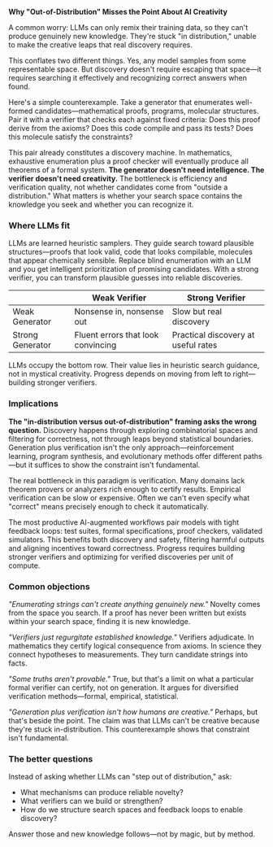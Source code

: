 **Why "Out-of-Distribution" Misses the Point About AI Creativity**

A common worry: LLMs can only remix their training data, so they can't produce genuinely new knowledge. They're stuck "in distribution," unable to make the creative leaps that real discovery requires.

This conflates two different things. Yes, any model samples from some representable space. But discovery doesn't require escaping that space—it requires searching it effectively and recognizing correct answers when found.

Here's a simple counterexample. Take a generator that enumerates well-formed candidates—mathematical proofs, programs, molecular structures. Pair it with a verifier that checks each against fixed criteria: Does this proof derive from the axioms? Does this code compile and pass its tests? Does this molecule satisfy the constraints?

This pair already constitutes a discovery machine. In mathematics, exhaustive enumeration plus a proof checker will eventually produce all theorems of a formal system. **The generator doesn't need intelligence. The verifier doesn't need creativity.** The bottleneck is efficiency and verification quality, not whether candidates come from "outside a distribution." What matters is whether your search space contains the knowledge you seek and whether you can recognize it.

### Where LLMs fit

LLMs are learned heuristic samplers. They guide search toward plausible structures—proofs that look valid, code that looks compilable, molecules that appear chemically sensible. Replace blind enumeration with an LLM and you get intelligent prioritization of promising candidates. With a strong verifier, you can transform plausible guesses into reliable discoveries.

|                      | Weak Verifier                              | Strong Verifier                        |
| -------------------- | ------------------------------------------ | -------------------------------------- |
| Weak Generator       | Nonsense in, nonsense out                  | Slow but real discovery                |
| Strong Generator     | Fluent errors that look convincing         | Practical discovery at useful rates    |

LLMs occupy the bottom row. Their value lies in heuristic search guidance, not in mystical creativity. Progress depends on moving from left to right—building stronger verifiers.

### Implications

**The "in-distribution versus out-of-distribution" framing asks the wrong question.** Discovery happens through exploring combinatorial spaces and filtering for correctness, not through leaps beyond statistical boundaries. Generation plus verification isn't the only approach—reinforcement learning, program synthesis, and evolutionary methods offer different paths—but it suffices to show the constraint isn't fundamental.

The real bottleneck in this paradigm is verification. Many domains lack theorem provers or analyzers rich enough to certify results. Empirical verification can be slow or expensive. Often we can't even specify what "correct" means precisely enough to check it automatically.

The most productive AI-augmented workflows pair models with tight feedback loops: test suites, formal specifications, proof checkers, validated simulators. This benefits both discovery and safety, filtering harmful outputs and aligning incentives toward correctness. Progress requires building stronger verifiers and optimizing for verified discoveries per unit of compute.

### Common objections

*"Enumerating strings can't create anything genuinely new."* Novelty comes from the space you search. If a proof has never been written but exists within your search space, finding it is new knowledge.

*"Verifiers just regurgitate established knowledge."* Verifiers adjudicate. In mathematics they certify logical consequence from axioms. In science they connect hypotheses to measurements. They turn candidate strings into facts.

*"Some truths aren't provable."* True, but that's a limit on what a particular formal verifier can certify, not on generation. It argues for diversified verification methods—formal, empirical, statistical.

*"Generation plus verification isn't how humans are creative."* Perhaps, but that's beside the point. The claim was that LLMs can't be creative because they're stuck in-distribution. This counterexample shows that constraint isn't fundamental.

### The better questions

Instead of asking whether LLMs can "step out of distribution," ask:

- What mechanisms can produce reliable novelty?
- What verifiers can we build or strengthen?
- How do we structure search spaces and feedback loops to enable discovery?

Answer those and new knowledge follows—not by magic, but by method.
